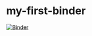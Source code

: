 # my-first-binder

[![Binder](https://mybinder.org/badge_logo.svg)](https://mybinder.org/v2/gh/tallamjr/my-first-binder/master)
